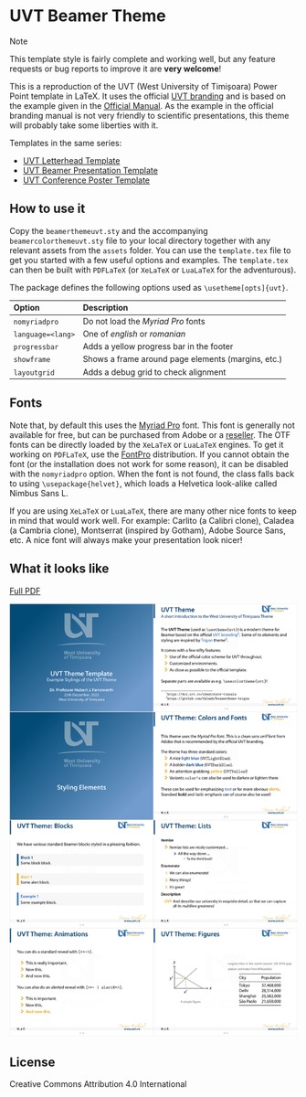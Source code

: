 # UVT Beamer Theme

> [!NOTE]
> This template style is fairly complete and working well, but any feature requests
> or bug reports to improve it are **very welcome**!

This is a reproduction of the UVT (West University of Timișoara) Power Point
template in LaTeX. It uses the official [UVT branding](https://dci.uvt.ro/identitate-vizuala)
and is based on the example given in the
[Official Manual](https://www.dci.uvt.ro/wp-content/uploads/2019/03/MANUAL-IDENTITATE-NEW-WEB-FINAL-2016-.pdf).
As the example in the official branding manual is not very friendly to scientific
presentations, this theme will probably take some liberties with it.

Templates in the same series:
* [UVT Letterhead Template](https://github.com/alexfikl/uvt-letterhead)
* [UVT Beamer Presentation Template](https://github.com/alexfikl/uvt-beamer)
* [UVT Conference Poster Template](https://github.com/alexfikl/uvt-poster)

## How to use it

Copy the `beamerthemeuvt.sty` and the accompanying `beamercolorthemeuvt.sty` file
to your local directory together with any relevant assets from the `assets` folder. You can
use the `template.tex` file to get you started with a few useful options and examples.
The `template.tex` can then be built with `PDFLaTeX` (or `XeLaTeX` or `LuaLaTeX`
for the adventurous).

The package defines the following options used as `\usetheme[opts]{uvt}`.

| Option                            | Description                           |
| :-                                | :-                                    |
| `nomyriadpro`                     | Do not load the *Myriad Pro* fonts    |
| `language=<lang>`                 | One of *english* or *romanian*        |
| `progressbar`                     | Adds a yellow progress bar in the footer |
| `showframe`                       | Shows a frame around page elements (margins, etc.) |
| `layoutgrid`                      | Adds a debug grid to check alignment  |

## Fonts

Note that, by default this uses the [Myriad Pro](https://fonts.adobe.com/fonts/myriad)
font. This font is generally not available for free, but can be purchased from
Adobe or a [reseller](https://www.fontspring.com/fonts/adobe/myriad-pro). The
OTF fonts can be directly loaded by the `XeLaTeX` or `LuaLaTeX` engines. To
get it working on `PDFLaTeX`, use the [FontPro](https://github.com/sebschub/FontPro)
distribution. If you cannot obtain the font (or the installation does not work
for some reason), it can be disabled with the `nomyriadpro` option. When the font
is not found, the class falls back to using `\usepackage{helvet}`, which loads a
Helvetica look-alike called Nimbus Sans L.

If you are using `XeLaTeX` or `LuaLaTeX`, there are many other nice fonts to
keep in mind that would work well. For example: Carlito (a Calibri clone),
Caladea (a Cambria clone), Montserrat (inspired by Gotham), Adobe Source Sans,
etc. A nice font will always make your presentation look nicer!

## What it looks like

[Full PDF](template.pdf)

![template](images/template.png "Template")

## License

Creative Commons Attribution 4.0 International
